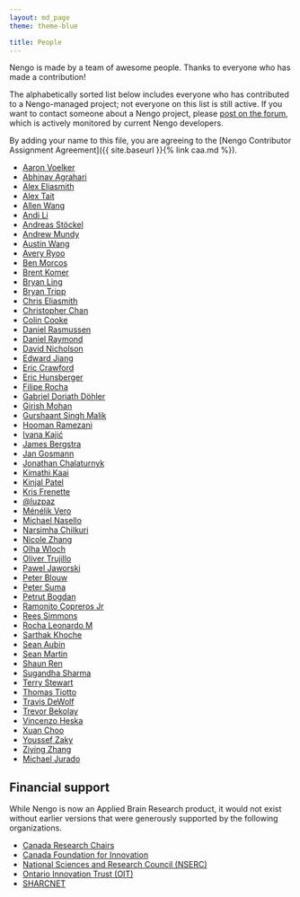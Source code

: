 ```yaml
---
layout: md_page
theme: theme-blue

title: People
---
```


Nengo is made by a team of awesome people. Thanks to everyone who
has made a contribution!

The alphabetically sorted list below includes everyone who has
contributed to a Nengo-managed project; not everyone on this list
is still active. If you want to contact someone about a Nengo project,
please [post on the forum](https://forum.nengo.ai/),
which is actively monitored by current Nengo developers.

By adding your name to this file, you are agreeing to the
[Nengo Contributor Assignment Agreement]({{ site.baseurl }}{% link caa.md %}).

- [Aaron Voelker](mailto:arvoelke@gmail.com)
- [Abhinav Agrahari](mailto:aagrahar@uwaterloo.ca)
- [Alex Eliasmith](mailto:weliasmith@uwaterloo.ca)
- [Alex Tait](mailto:atait@ieee.org)
- [Allen Wang](mailto:allen.houze.wang@gmail.com)
- [Andi Li](mailto:andi.al.li135@gmail.com)
- [Andreas Stöckel](mailto:andreas.stoeckel@gmail.com)
- [Andrew Mundy](mailto:andrew.mundy@ieee.org)
- [Austin Wang](mailto:a42wang@uwaterloo.ca)
- [Avery Ryoo](mailto:avery.ryoo@uwaterloo.ca)
- [Ben Morcos](mailto:morcos.ben@gmail.com)
- [Brent Komer](mailto:brent.komer@gmail.com)
- [Bryan Ling](mailto:b3ling@uwaterloo.ca)
- [Bryan Tripp](mailto:bptripp@uwaterloo.ca)
- [Chris Eliasmith](mailto:celiasmith@uwaterloo.ca)
- [Christopher Chan](mailto:c88chan@uwaterloo.ca)
- [Colin Cooke](mailto:clvcooke@uwaterloo.ca)
- [Daniel Rasmussen](mailto:dhrsmss@gmail.com)
- [Daniel Raymond](mailto:dan@raymond.ch)
- [David Nicholson](mailto:nicholdav@gmail.com)
- [Edward Jiang](mailto:eydjiang@uwaterloo.ca)
- [Eric Crawford](mailto:eric.crawford@mail.mcgill.ca)
- [Eric Hunsberger](mailto:erichuns@gmail.com)
- [Filipe Rocha](mailto:f.rocha41@gmail.com)
- [Gabriel Doriath Döhler](mailto:gabriel.doriath.dohler@ens.fr)
- [Girish Mohan](mailto:mohangiri1999@gmail.com)
- [Gurshaant Singh Malik](mailto:garymalik8080@gmail.com)
- [Hooman Ramezani](mailto:hooman125@gmail.com)
- [Ivana Kajić](mailto:ivana.kajic@gmail.com)
- [James Bergstra](mailto:james.bergstra@gmail.com)
- [Jan Gosmann](mailto:jan@hyper-world.de)
- [Jonathan Chalaturnyk](mailto:jrchalaturnyk@gmail.com)
- [Kimathi Kaai](mailto:kimathikaai@gmail.com)
- [Kinjal Patel](mailto:kinjalp.patel@mail.utoronto.ca)
- [Kris Frenette](mailto:kris.frenette@appliedbrainresearch.com)
- [@luzpaz](mailto:luzpaz@users.noreply.github.com)
- [Ménélik Vero](mailto:menelik.vero@tum.de)
- [Michael Nasello](mailto:mlnasell@uwaterloo.ca)
- [Narsimha Chilkuri](mailto:narasimha.chilkuri@gmail.com)
- [Nicole Zhang](mailto:nj3zhang@uwaterloo.ca)
- [Olha Wloch](mailto:olha.wloch@gmail.com)
- [Oliver Trujillo](mailto:olivertgp@hotmail.com)
- [Pawel Jaworski](mailto:p3jawors@gmail.com)
- [Peter Blouw](mailto:pblouw@uwaterloo.ca)
- [Peter Suma](mailto:psuma@waterloo.ca)
- [Petrut Bogdan](mailto:petrutantoniu8@gmail.com)
- [Ramonito Copreros Jr](mailto:ramonito.copreros.jr@appliedbrainresearch.com)
- [Rees Simmons](mailto:rsimmons@uwaterloo.ca)
- [Rocha Leonardo M](mailto:leo(dot)m(dot)rocha@gmail.com)
- [Sarthak Khoche](mailto:sarthak.khoche@gmail.com)
- [Sean Aubin](mailto:seanaubin@gmail.com)
- [Sean Martin](mailto:martins7@tcd.ie)
- [Shaun Ren](mailto:shaun.ren@linux.com)
- [Sugandha Sharma](mailto:sugandha974@gmail.com)
- [Terry Stewart](mailto:terry.stewart@gmail.com)
- [Thomas Tiotto](mailto:thomas.tiotto@outlook.com)
- [Travis DeWolf](mailto:travis.dewolf@gmail.com)
- [Trevor Bekolay](mailto:tbekolay@gmail.com)
- [Vincenzo Heska](mailto:vincenzo.heska@gmail.com)
- [Xuan Choo](mailto:xchoo.mainframe@gmail.com)
- [Youssef Zaky](mailto:youssefzaky@gmail.com)
- [Ziying Zhang](mailto:zy8zhang@uwaterloo.ca)
- [Michael Jurado](mailto:michaeljurado42@gmail.com)

## Financial support

While Nengo is now an Applied Brain Research product, it would not
exist without earlier versions that were generously supported by
the following organizations.

- [Canada Research Chairs](http://www.chairs-chaires.gc.ca/home-accueil-eng.aspx)
- [Canada Foundation for Innovation](http://www.innovation.ca/)
- [National Sciences and Research Council (NSERC)](http://www.nserc.ca/)
- [Ontario Innovation Trust (OIT)](https://sparkplug.ca/project/ontario-innovation-trust/)
- [SHARCNET](http://www.sharcnet.ca/)
